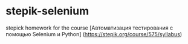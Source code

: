 # stepik-selenium
stepick homework for the course [Автоматизация тестирования с помощью Selenium и Python] (https://stepik.org/course/575/syllabus)



